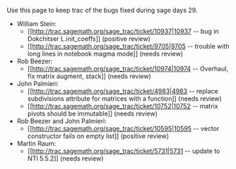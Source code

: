 Use this page to keep trac of the bugs fixed during sage days 29.

  * William Stein: 
     * [[http://trac.sagemath.org/sage_trac/ticket/10937|10937 -- bug in Dokchitser L.init_coeffs]]  (positive review)
     * [[http://trac.sagemath.org/sage_trac/ticket/9705|9705 -- trouble with long lines in notebook magma mode]] (needs review)
  * Rob Beezer: 
     * [[http://trac.sagemath.org/sage_trac/ticket/10974|10974 -- Overhaul, fix matrix augment, stack]]  (needs review)
  * John Palmieri:
     * [[http://trac.sagemath.org/sage_trac/ticket/4983|4983 -- replace subdivisions attribute for matrices with a function]] (needs review)
     * [[http://trac.sagemath.org/sage_trac/ticket/10752|10752 -- matrix pivots should be immutable]] (needs review)
  * Rob Beezer and John Palmieri:
     * [[http://trac.sagemath.org/sage_trac/ticket/10595|10595 -- vector constructor fails on empty list]] (positive review)
  * Martin Raum:
     * [[http://trac.sagemath.org/sage_trac/ticket/5731|5731 -- update to NTl 5.5.2]] (needs review)

